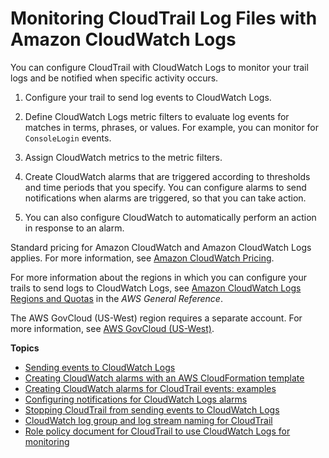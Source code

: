 # Monitoring CloudTrail Log Files with Amazon CloudWatch Logs<a name="monitor-cloudtrail-log-files-with-cloudwatch-logs"></a>

You can configure CloudTrail with CloudWatch Logs to monitor your trail logs and be notified when specific activity occurs\. 

1. Configure your trail to send log events to CloudWatch Logs\.

1. Define CloudWatch Logs metric filters to evaluate log events for matches in terms, phrases, or values\. For example, you can monitor for `ConsoleLogin` events\. 

1. Assign CloudWatch metrics to the metric filters\.

1. Create CloudWatch alarms that are triggered according to thresholds and time periods that you specify\. You can configure alarms to send notifications when alarms are triggered, so that you can take action\.

1. You can also configure CloudWatch to automatically perform an action in response to an alarm\. 

Standard pricing for Amazon CloudWatch and Amazon CloudWatch Logs applies\. For more information, see [Amazon CloudWatch Pricing](https://aws.amazon.com/cloudwatch/pricing/)\.

For more information about the regions in which you can configure your trails to send logs to CloudWatch Logs, see [Amazon CloudWatch Logs Regions and Quotas](https://docs.aws.amazon.com/general/latest/gr/cwl_region.html) in the *AWS General Reference*\.

The AWS GovCloud \(US\-West\) region requires a separate account\. For more information, see [AWS GovCloud \(US\-West\)](https://aws.amazon.com/govcloud-us/)\.

**Topics**
+ [Sending events to CloudWatch Logs](send-cloudtrail-events-to-cloudwatch-logs.md)
+ [Creating CloudWatch alarms with an AWS CloudFormation template](use-cloudformation-template-to-create-cloudwatch-alarms.md)
+ [Creating CloudWatch alarms for CloudTrail events: examples](cloudwatch-alarms-for-cloudtrail.md)
+ [Configuring notifications for CloudWatch Logs alarms](cloudtrail-configure-notifications-for-cloudwatch-logs-alarms.md)
+ [Stopping CloudTrail from sending events to CloudWatch Logs](stop-cloudtrail-from-sending-events-to-cloudwatch-logs.md)
+ [CloudWatch log group and log stream naming for CloudTrail](cloudwatch-log-group-log-stream-naming-for-cloudtrail.md)
+ [Role policy document for CloudTrail to use CloudWatch Logs for monitoring](cloudtrail-required-policy-for-cloudwatch-logs.md)
